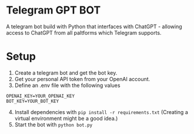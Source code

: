 # Telegram GPT BOT

A telegram bot build with Python that interfaces with ChatGPT - allowing access to ChatGPT from all paltforms which Telegram supports.

# Setup

1. Create a telegram bot and get the bot key.
2. Get your personal API token from your OpenAI account.
3. Define an .env file with the following values
```
OPENAI_KEY=YOUR_OPENAI_KEY
BOT_KEY=YOUR_BOT_KEY
```
4. Install dependencies with `pip install -r requirements.txt` (Creating a virtual environment might be a good idea.)
5. Start the bot with `python bot.py`

